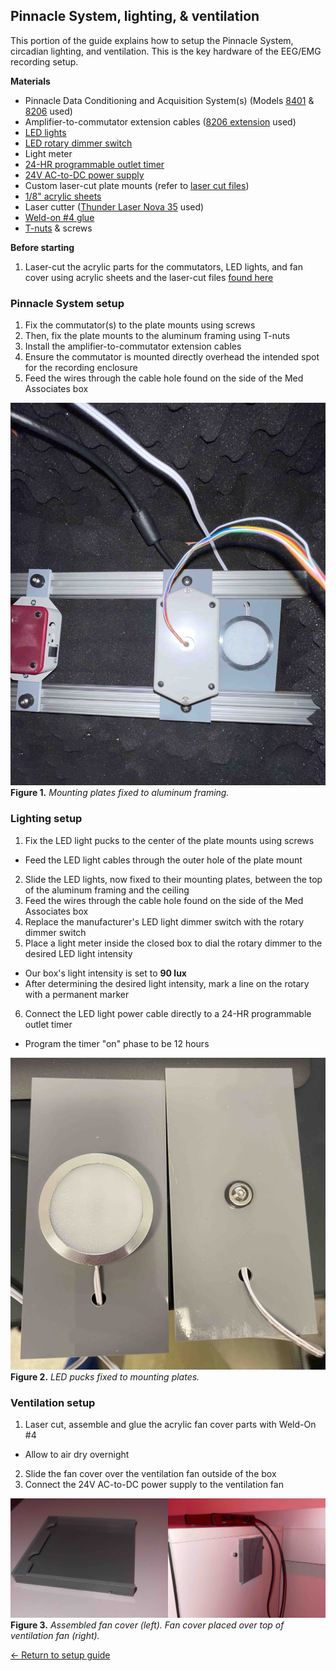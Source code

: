 ## Pinnacle System, lighting, & ventilation

This portion of the guide explains how to setup the Pinnacle System, circadian
lighting, and ventilation. This is the key hardware of the EEG/EMG recording setup.

**Materials**
- Pinnacle Data Conditioning and Acquisition System(s) (Models
  [8401](https://store.pinnaclet.com/products/8401-hr-4-channel-data-conditioning-and-acquisition)
  &
  [8206](https://store.pinnaclet.com/products/8206-data-conditioning-and-acquisition-system)
  used)
- Amplifier-to-commutator extension cables ([8206
  extension](https://www.amazon.com/Shielded-Cable-Black-Mouse-Keyboard/dp/B0933GL5CX/)
  used)
- [LED
  lights](https://www.amazon.com/JUSJUBR-Lighting-Dimmable-Function-Bookshelf/dp/B0CCDPNYFG)
- [LED rotary dimmer
  switch](https://www.amazon.com/TronicsPros-12V-24V-Dimmer-Switch-Controller/dp/B07MM88SB6)
- Light meter
- [24-HR programmable outlet
  timer](https://www.amazon.com/Fosmon-Programmable-Seasonal-Portable-Aquarium/dp/B07HCQKRRY)
- [24V AC-to-DC power supply](https://www.amazon.com/ALITOVE-Converter-Transformer-5-5x2-1mm-Computer/dp/B078RY7BPL)
- Custom laser-cut plate mounts (refer to [laser cut
  files](.././Laser%20cut%20parts/))
- [1/8" acrylic sheets](https://www.canalplastic.com/)
- Laser cutter ([Thunder Laser Nova
  35](https://www.thunderlaserusa.com/machines/nova/) used)
- [Weld-on #4
  glue](https://www.amazon.com/Weldon-Applicator-Bottle-Pint-10308/dp/B00TCUJ7A8)
- [T-nuts](https://8020.net/3313.html) & screws

**Before starting**
1. Laser-cut the acrylic parts for the commutators, LED lights, and fan cover using acrylic sheets and the laser-cut files [found here](.././Laser%20cut%20parts/)

### Pinnacle System setup
1. Fix the commutator(s) to the plate mounts using screws
2. Then, fix the plate mounts to the aluminum framing using T-nuts
3. Install the amplifier-to-commutator extension cables
4. Ensure the commutator is mounted directly overhead the intended spot for the recording enclosure
5. Feed the wires through the cable hole found on the side of the Med Associates box

![Example of mounting plates fixed to aluminum framing](https://raw.githubusercontent.com/GergelyTuri/chronicSleepRecordings/master/images/plate-mounts.jpg)
**Figure 1.** _Mounting plates fixed to aluminum framing._

### Lighting setup 
1. Fix the LED light pucks to the center of the plate mounts using screws
  * Feed the LED light cables through the outer hole of the plate mount
2. Slide the LED lights, now fixed to their mounting plates, between the top of the aluminum framing and the ceiling
3. Feed the wires through the cable hole found on the side of the Med Associates box
4. Replace the manufacturer's LED light dimmer switch with the rotary dimmer switch
5. Place a light meter inside the closed box to dial the rotary dimmer to the desired LED light intensity
  * Our box's light intensity is set to **90 lux**
  * After determining the desired light intensity, mark a line on the rotary with a permanent marker
6. Connect the LED light power cable directly to a 24-HR programmable outlet timer
  * Program the timer "on" phase to be 12 hours

![LED pucks fixed to mounting plates](https://raw.githubusercontent.com/GergelyTuri/chronicSleepRecordings/master/images/led-mounting-plates.jpg)
**Figure 2.** _LED pucks fixed to mounting plates._

### Ventilation setup
1. Laser cut, assemble and glue the acrylic fan cover parts with Weld-On #4
  * Allow to air dry overnight
2. Slide the fan cover over the ventilation fan outside of the box
3. Connect the 24V AC-to-DC power supply to the ventilation fan

![Fan cover placed over ventilation fan](https://raw.githubusercontent.com/GergelyTuri/chronicSleepRecordings/master/images/fan-cover.jpg)
**Figure 3.** _Assembled fan cover (left). Fan cover placed over top of ventilation fan (right)._

[← Return to setup guide](../readme.md#setup-guide)
